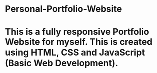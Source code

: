 # Personal-Portfolio-Website
<h1>This is a fully responsive Portfolio Website for myself. This is created using HTML, CSS and JavaScript (Basic Web Development).</h1>
